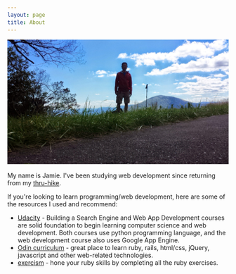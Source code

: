 ```yaml
---
layout: page
title: About
---
```

![About](/assets/about.jpg)

My name is Jamie.  I've been studying web development since returning from my [thru-hike](http://www.atjindo.com).

If you're looking to learn programming/web development, here are some of the resources I used and recommend:

* [Udacity](https://www.udacity.com/) - Building a Search Engine and Web App Development courses are solid foundation to begin learning computer science and web development. Both courses use python programming language, and the web development course also uses Google App Engine.
* [Odin curriculum](http://www.theodinproject.com/courses) - great place to learn ruby, rails, html/css, jQuery, javascript and other web-related technologies.
* [exercism](http://exercism.io/) - hone your ruby skills by completing all the ruby exercises.
